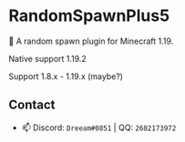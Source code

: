 # RandomSpawnPlus5

🔀 A random spawn plugin for Minecraft 1.19.

Native support 1.19.2

Support 1.8.x - 1.19.x (maybe?)


## Contact

- 📫 Discord: `Dreeam#0851` | QQ: `2682173972`